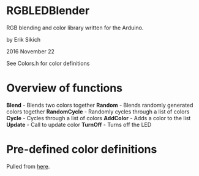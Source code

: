 RGBLEDBlender
=====================

RGB blending and color library written for the Arduino.

by Erik Sikich

2016 November 22

See Colors.h for color definitions

Overview of functions
=====================

**Blend**       - Blends two colors together
**Random**      - Blends randomly generated colors together
**RandomCycle** - Randomly cycles through a list of colors
**Cycle**       - Cycles through a list of colors
**AddColor**    - Adds a color to the list
**Update**      - Call to update color
**TurnOff**     - Turns off the LED

Pre-defined color definitions
=====================
Pulled from [here](http://www.rapidtables.com/web/color/RGB_Color.htm).